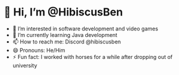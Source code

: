 # 👋 Hi, I’m @HibiscusBen

- 👀 I’m interested in software development and video games
- 🌱 I’m currently learning Java development
- 📫 How to reach me: Discord @hibiscusben
- 😄 Pronouns: He/Him
- ⚡ Fun fact: I worked with horses for a while after dropping out of university

<!---
HibiscusBen/HibiscusBen is a ✨ special ✨ repository because its `README.md` (this file) appears on your GitHub profile.
You can click the Preview link to take a look at your changes.
--->
